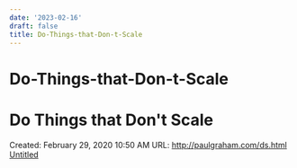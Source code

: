 ```yaml
---
date: '2023-02-16'
draft: false
title: Do-Things-that-Don-t-Scale
---
```


# Do-Things-that-Don-t-Scale

# Do Things that Don't Scale
Created: February 29, 2020 10:50 AM
URL: http://paulgraham.com/ds.html
[Untitled](Do%20Things%20that%20Don't%20Scale%209179e636a0bc4e49b88556b95add3b6d/Untitled%20Database%20ff2e5d8904c448018e4120037961573c.csv)
